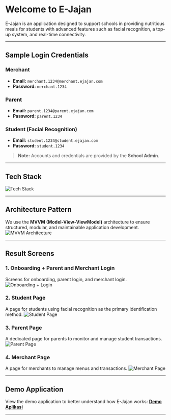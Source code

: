 # **Welcome to E-Jajan**

E-Jajan is an application designed to support schools in providing nutritious meals for students with advanced features such as facial recognition, a top-up system, and real-time connectivity.

---

## **Sample Login Credentials**

### **Merchant**  
- **Email:** `merchant.1234@merchant.ejajan.com`  
- **Password:** `merchant.1234`

### **Parent**  
- **Email:** `parent.1234@parent.ejajan.com`  
- **Password:** `parent.1234`

### **Student (Facial Recognition)**  
- **Email:** `student.1234@student.ejajan.com`  
- **Password:** `student.1234`

> **Note:** Accounts and credentials are provided by the **School Admin**.

---

## **Tech Stack**
![Tech Stack](https://github.com/user-attachments/assets/6a7a1c53-c267-4d73-9660-b80e5b814573)

---

## **Architecture Pattern**
We use the **MVVM (Model-View-ViewModel)** architecture to ensure structured, modular, and maintainable application development. 
![MVVM Architecture](https://github.com/user-attachments/assets/b05fae34-f054-4c5d-886f-bf63830f8fec)

---

## **Result Screens**

### **1. Onboarding + Parent and Merchant Login**  
Screens for onboarding, parent login, and merchant login.
![Onboarding + Login](https://github.com/user-attachments/assets/c344f93f-fc14-44e2-b530-b26690bad4c6)

### **2. Student Page**  
A page for students using facial recognition as the primary identification method.
![Student Page](https://github.com/user-attachments/assets/c2f28e2d-8089-4782-acc6-2fd2c6900784)

### **3. Parent Page**  
A dedicated page for parents to monitor and manage student transactions.
![Parent Page](https://github.com/user-attachments/assets/5664404c-9784-4e1d-bb0c-095f2dc38898)

### **4. Merchant Page**  
A page for merchants to manage menus and transactions.
![Merchant Page](https://github.com/user-attachments/assets/141eb33b-ee91-4c3f-aac2-c44b9fbc1be2)

---

## **Demo Application**
View the demo application to better understand how E-Jajan works:
[**Demo Aplikasi**](https://github.com/user-attachments/assets/ef95e03f-96bb-4fe5-805d-beb8b1261170)

---
